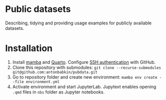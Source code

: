 # Public datasets

Describing, tidying and providing usage examples for publicly available datasets.

# Installation

1. Install [mamba](https://mamba.readthedocs.io/en/latest/index.html) and [Quarto](https://quarto.org/). Configure [SSH authentication](https://docs.github.com/en/authentication/connecting-to-github-with-ssh) with GitHub.
1. Clone this repository with submodules: `git clone --recurse-submodules git@github.com:antonbabkin/pubdata.git`
1. Go to repository folder and create new environment: `mamba env create --file environment.yml`
1. Activate environment and start JupyterLab. Jupytext enables opening `.qmd` files in `nbs` folder as Jupyter notebooks.
